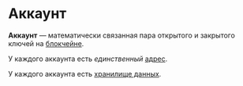 # Аккаунт

**Аккаунт** — математически связанная пара открытого и закрытого ключей на [блокчейне](/blockchain/blockchain.md).

У каждого аккаунта есть _единственный_ [адрес](/blockchain/address.md).

У каждого аккаунта есть [хранилище данных](/blockchain/account/account-data-storage.md).

